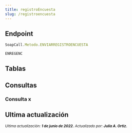 ```yaml
---
title: registroEncuesta
slug: /registroencuesta
---
```


## Endpoint

```js title="Endpoint"
SoapCall.Metodo.ENVIARREGISTROENCUESTA

ENREGENC
```

## Tablas

## Consultas

### Consulta x

## Ultima actualización

<div class='ultima-actualizacion'> 
    <small> 
        <i> Ultima actualización: <b> 1 de junio de 2022.</b> </i> 
    </small> 
    <small> 
        <i> Actualizado por: <b> Julía A. Ortiz.</b> </i> 
    </small> 
</div>
